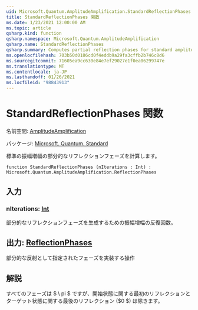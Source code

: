 ```yaml
---
uid: Microsoft.Quantum.AmplitudeAmplification.StandardReflectionPhases
title: StandardReflectionPhases 関数
ms.date: 1/23/2021 12:00:00 AM
ms.topic: article
qsharp.kind: function
qsharp.namespace: Microsoft.Quantum.AmplitudeAmplification
qsharp.name: StandardReflectionPhases
qsharp.summary: Computes partial reflection phases for standard amplitude amplification.
ms.openlocfilehash: 703b50d0186cd0f4eddb9a29fa3cffb2b746c8d6
ms.sourcegitcommit: 71605ea9cc630e84e7ef29027e1f0ea06299747e
ms.translationtype: MT
ms.contentlocale: ja-JP
ms.lasthandoff: 01/26/2021
ms.locfileid: "98843913"
---
```

# <a name="standardreflectionphases-function"></a>StandardReflectionPhases 関数

名前空間: [AmplitudeAmplification](xref:Microsoft.Quantum.AmplitudeAmplification)

パッケージ: [Microsoft. Quantum. Standard](https://nuget.org/packages/Microsoft.Quantum.Standard)


標準の振幅増幅の部分的なリフレクションフェーズを計算します。

```qsharp
function StandardReflectionPhases (nIterations : Int) : Microsoft.Quantum.AmplitudeAmplification.ReflectionPhases
```


## <a name="input"></a>入力

### <a name="niterations--int"></a>nIterations: [Int](xref:microsoft.quantum.lang-ref.int)

部分的なリフレクションフェーズを生成するための振幅増幅の反復回数。



## <a name="output--reflectionphases"></a>出力: [ReflectionPhases](xref:Microsoft.Quantum.AmplitudeAmplification.ReflectionPhases)

部分的な反射として指定されたフェーズを実装する操作

## <a name="remarks"></a>解説

すべてのフェーズは $ \ pi $ ですが、開始状態に関する最初のリフレクションとターゲット状態に関する最後のリフレクション ($0 $) は除きます。